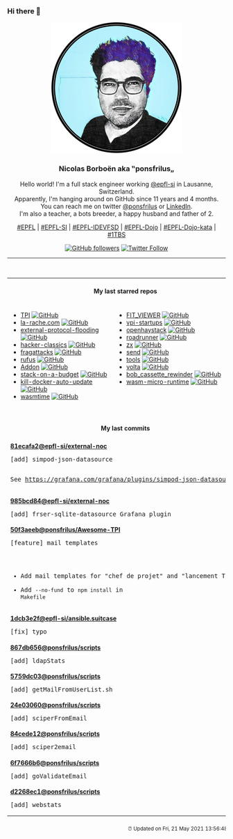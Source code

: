 ### Hi there 👋

<p align="center">
  <!-- use https://avatars.githubusercontent.com/u/176002?v=4 for your default github picture -->
  <img src="https://raw.githubusercontent.com/ponsfrilus/ponsfrilus/master/img/ponsfrilus.png" title="Nicolas Borboën aka ‟ponsfrilus„" alt="Nicolas Borboën aka ‟ponsfrilus„" />
  <h3 align="center">
    Nicolas Borboën aka ‟ponsfrilus„
  </h3>
  <p align="center">
    Hello world! I'm a full stack engineer working <a href="https://github.com/epfl-si">@epfl-si</a> in Lausanne, Switzerland.
    <br />Apparently, I'm hanging around on GitHub since 11 years and 4 months.
    <br />You can reach me on twitter <a href="https://twitter.com/ponsfrilus">@ponsfrilus</a> or <a href="http://linkedin.com/in/nicolasborboen">LinkedIn</a>.
    <br />I'm also a teacher, a bots breeder, a happy husband and father of 2.
  </p>
  <p align="center">
    <a href="https://www.epfl.ch">#EPFL</a> | 
    <a href="https://github.com/epfl-si/">#EPFL-SI</a> | 
    <a href="https://github.com/epfl-idevfsd">#EPFL-IDEVFSD</a> | 
    <a href="https://github.com/topics/epfl-dojo">#EPFL-Dojo</a> | 
    <a href="https://github.com/topics/epfl-dojo-kata">#EPFL-Dojo-kata</a> | 
    <a href="https://en.wikipedia.org/wiki/Indentation_style#Variant:_1TBS_(OTBS)">#1TBS</a>
  </p>
  <p align="center">
    <a href="https://github.com/ponsfrilus"><img alt="GitHub followers" src="https://img.shields.io/github/followers/ponsfrilus?label=Follow%20me%20on%20github&style=social"></a>
    <a href="https://twitter.com/ponsfrilus"><img alt="Twitter Follow" src="https://img.shields.io/twitter/follow/ponsfrilus?label=follow%20me%20on%20twitter&style=social"></a>
  </p>
  </p><hr><table align="center">
<tr>
<td colspan="2" align="center"><h4>My last starred repos</h4></td>
</tr>
<tr>
<td valign="top">
<ul>
<li>
<a href="https://github.com/Bakbat/TPI" title="Gestions Des Membres Pour Une Association" target="_blank">TPI</a>&nbsp;<a href="https://github.com/Bakbat/TPI" title="Gestions Des Membres Pour Une Association" target="_blank"><img src="https://img.shields.io/github/stars/Bakbat/TPI?style=social" alt="GitHub"></a>
</li>
<li>
<a href="https://github.com/la-rache/la-rache.com" title="Site web la-rache.com" target="_blank">la-rache.com</a>&nbsp;<a href="https://github.com/la-rache/la-rache.com" title="Site web la-rache.com" target="_blank"><img src="https://img.shields.io/github/stars/la-rache/la-rache.com?style=social" alt="GitHub"></a>
</li>
<li>
<a href="https://github.com/fingerprintjs/external-protocol-flooding" title="Scheme flooding vulnerability: how it works and why it is a threat to anonymous browsing" target="_blank">external-protocol-flooding</a>&nbsp;<a href="https://github.com/fingerprintjs/external-protocol-flooding" title="Scheme flooding vulnerability: how it works and why it is a threat to anonymous browsing" target="_blank"><img src="https://img.shields.io/github/stars/fingerprintjs/external-protocol-flooding?style=social" alt="GitHub"></a>
</li>
<li>
<a href="https://github.com/jsomers/hacker-classics" title="Classic Hacker News stories" target="_blank">hacker-classics</a>&nbsp;<a href="https://github.com/jsomers/hacker-classics" title="Classic Hacker News stories" target="_blank"><img src="https://img.shields.io/github/stars/jsomers/hacker-classics?style=social" alt="GitHub"></a>
</li>
<li>
<a href="https://github.com/vanhoefm/fragattacks" title="null" target="_blank">fragattacks</a>&nbsp;<a href="https://github.com/vanhoefm/fragattacks" title="null" target="_blank"><img src="https://img.shields.io/github/stars/vanhoefm/fragattacks?style=social" alt="GitHub"></a>
</li>
<li>
<a href="https://github.com/pbatard/rufus" title="The Reliable USB Formatting Utility" target="_blank">rufus</a>&nbsp;<a href="https://github.com/pbatard/rufus" title="The Reliable USB Formatting Utility" target="_blank"><img src="https://img.shields.io/github/stars/pbatard/rufus?style=social" alt="GitHub"></a>
</li>
<li>
<a href="https://github.com/ClearURLs/Addon" title="ClearURLs is an add-on based on the new WebExtensions technology and will automatically remove tracking elements from URLs to help protect your privacy." target="_blank">Addon</a>&nbsp;<a href="https://github.com/ClearURLs/Addon" title="ClearURLs is an add-on based on the new WebExtensions technology and will automatically remove tracking elements from URLs to help protect your privacy." target="_blank"><img src="https://img.shields.io/github/stars/ClearURLs/Addon?style=social" alt="GitHub"></a>
</li>
<li>
<a href="https://github.com/255kb/stack-on-a-budget" title="A collection of services with great free tiers for developers on a budget. Sponsored by Mockoon, the best mock API tool. https://mockoon.com" target="_blank">stack-on-a-budget</a>&nbsp;<a href="https://github.com/255kb/stack-on-a-budget" title="A collection of services with great free tiers for developers on a budget. Sponsored by Mockoon, the best mock API tool. https://mockoon.com" target="_blank"><img src="https://img.shields.io/github/stars/255kb/stack-on-a-budget?style=social" alt="GitHub"></a>
</li>
<li>
<a href="https://github.com/RektInator/kill-docker-auto-update" title="Contains assemblies to kill auto updating of Docker Desktop for Windows." target="_blank">kill-docker-auto-update</a>&nbsp;<a href="https://github.com/RektInator/kill-docker-auto-update" title="Contains assemblies to kill auto updating of Docker Desktop for Windows." target="_blank"><img src="https://img.shields.io/github/stars/RektInator/kill-docker-auto-update?style=social" alt="GitHub"></a>
</li>
<li>
<a href="https://github.com/bytecodealliance/wasmtime" title="Standalone JIT-style runtime for WebAssembly, using Cranelift" target="_blank">wasmtime</a>&nbsp;<a href="https://github.com/bytecodealliance/wasmtime" title="Standalone JIT-style runtime for WebAssembly, using Cranelift" target="_blank"><img src="https://img.shields.io/github/stars/bytecodealliance/wasmtime?style=social" alt="GitHub"></a>
</li>
</ul>
<img width="450" height="1" /></td>
<td valign="top">
<ul>
<li>
<a href="https://github.com/FazlijaYlli/FIT_VIEWER" title="This is the repository for my graduation project. FIT_VIEWER is a PHP & JS website where you are able to upload a ".fit" file, and view all of its content with graphics and statistics, all dynamically generated." target="_blank">FIT_VIEWER</a>&nbsp;<a href="https://github.com/FazlijaYlli/FIT_VIEWER" title="This is the repository for my graduation project. FIT_VIEWER is a PHP & JS website where you are able to upload a ".fit" file, and view all of its content with graphics and statistics, all dynamically generated." target="_blank"><img src="https://img.shields.io/github/stars/FazlijaYlli/FIT_VIEWER?style=social" alt="GitHub"></a>
</li>
<li>
<a href="https://github.com/epfl-si/vpi-startups" title="null" target="_blank">vpi-startups</a>&nbsp;<a href="https://github.com/epfl-si/vpi-startups" title="null" target="_blank"><img src="https://img.shields.io/github/stars/epfl-si/vpi-startups?style=social" alt="GitHub"></a>
</li>
<li>
<a href="https://github.com/seemoo-lab/openhaystack" title="Build your own 'AirTags' 🏷 today! Framework for tracking personal Bluetooth devices via Apple's massive Find My network." target="_blank">openhaystack</a>&nbsp;<a href="https://github.com/seemoo-lab/openhaystack" title="Build your own 'AirTags' 🏷 today! Framework for tracking personal Bluetooth devices via Apple's massive Find My network." target="_blank"><img src="https://img.shields.io/github/stars/seemoo-lab/openhaystack?style=social" alt="GitHub"></a>
</li>
<li>
<a href="https://github.com/spiral/roadrunner" title="High-performance PHP application server, load-balancer and process manager written in Golang" target="_blank">roadrunner</a>&nbsp;<a href="https://github.com/spiral/roadrunner" title="High-performance PHP application server, load-balancer and process manager written in Golang" target="_blank"><img src="https://img.shields.io/github/stars/spiral/roadrunner?style=social" alt="GitHub"></a>
</li>
<li>
<a href="https://github.com/google/zx" title="A tool for writing better scripts" target="_blank">zx</a>&nbsp;<a href="https://github.com/google/zx" title="A tool for writing better scripts" target="_blank"><img src="https://img.shields.io/github/stars/google/zx?style=social" alt="GitHub"></a>
</li>
<li>
<a href="https://github.com/timvisee/send" title=":mailbox_with_mail: Simple, private file sharing. Mirror of https://gitlab.com/timvisee/send" target="_blank">send</a>&nbsp;<a href="https://github.com/timvisee/send" title=":mailbox_with_mail: Simple, private file sharing. Mirror of https://gitlab.com/timvisee/send" target="_blank"><img src="https://img.shields.io/github/stars/timvisee/send?style=social" alt="GitHub"></a>
</li>
<li>
<a href="https://github.com/rome/tools" title="The Rome Toolchain. A linter, compiler, bundler, and more for JavaScript, TypeScript, HTML, Markdown, and CSS." target="_blank">tools</a>&nbsp;<a href="https://github.com/rome/tools" title="The Rome Toolchain. A linter, compiler, bundler, and more for JavaScript, TypeScript, HTML, Markdown, and CSS." target="_blank"><img src="https://img.shields.io/github/stars/rome/tools?style=social" alt="GitHub"></a>
</li>
<li>
<a href="https://github.com/volta-cli/volta" title="Volta: JS Toolchains as Code. ⚡" target="_blank">volta</a>&nbsp;<a href="https://github.com/volta-cli/volta" title="Volta: JS Toolchains as Code. ⚡" target="_blank"><img src="https://img.shields.io/github/stars/volta-cli/volta?style=social" alt="GitHub"></a>
</li>
<li>
<a href="https://github.com/dekuNukem/bob_cassette_rewinder" title="Renew and Refill Bob Cassettes for 98% Cost Saving!" target="_blank">bob_cassette_rewinder</a>&nbsp;<a href="https://github.com/dekuNukem/bob_cassette_rewinder" title="Renew and Refill Bob Cassettes for 98% Cost Saving!" target="_blank"><img src="https://img.shields.io/github/stars/dekuNukem/bob_cassette_rewinder?style=social" alt="GitHub"></a>
</li>
<li>
<a href="https://github.com/bytecodealliance/wasm-micro-runtime" title="WebAssembly Micro Runtime (WAMR)" target="_blank">wasm-micro-runtime</a>&nbsp;<a href="https://github.com/bytecodealliance/wasm-micro-runtime" title="WebAssembly Micro Runtime (WAMR)" target="_blank"><img src="https://img.shields.io/github/stars/bytecodealliance/wasm-micro-runtime?style=social" alt="GitHub"></a>
</li>
</ul>
<img width="450" height="1" /></td>
</tr>
<tr>
<td colspan="2" align="center"><h4>My last commits</h4></td>
</tr>
<tr>
        <td colspan="2">
          <div><strong><a href="https://api.github.com/repos/epfl-si/external-noc/commits/81ecafa2dd6022abb713208fc54ab272de7bd13b" title="2021-05-21T14:41:29.000+02:00" target="_blank">81ecafa2</a><a href="https://github.com/epfl-si">@epfl-si</a><a href="https://github.com/epfl-si/external-noc" title="External Network Operations Center for EPFL SI IDEV-FSD">/external-noc</a></strong></div>
          <pre>[add] simpod-json-datasource

See https://grafana.com/grafana/plugins/simpod-json-datasource/</pre>
        </td>
        </tr><tr>
        <td colspan="2">
          <div><strong><a href="https://api.github.com/repos/epfl-si/external-noc/commits/985bcd84ab7efabe9ae3e961ec9137f1b873bb9d" title="2021-05-21T13:44:07.000+02:00" target="_blank">985bcd84</a><a href="https://github.com/epfl-si">@epfl-si</a><a href="https://github.com/epfl-si/external-noc" title="External Network Operations Center for EPFL SI IDEV-FSD">/external-noc</a></strong></div>
          <pre>[add] frser-sqlite-datasource Grafana plugin</pre>
        </td>
        </tr><tr>
        <td colspan="2">
          <div><strong><a href="https://api.github.com/repos/ponsfrilus/Awesome-TPI/commits/50f3aeeb3c3d8d304d1f47306b97fe6dce72b8b4" title="2021-05-21T09:04:24.000+02:00" target="_blank">50f3aeeb</a><a href="https://github.com/ponsfrilus">@ponsfrilus</a><a href="https://github.com/ponsfrilus/Awesome-TPI" title="Dépôt regroupant des ressources utiles aux apprentis, chefs de projet et experts pour les travails pratiques individuels (TPI) de fin d'apprentissage des informaticiens CFC.">/Awesome-TPI</a></strong></div>
          <pre>[feature] mail templates

* Add mail templates for "chef de projet" and "lancement TPI"
* Add `--no-fund` to `npm install` in `Makefile`</pre>
        </td>
        </tr><tr>
        <td colspan="2">
          <div><strong><a href="https://api.github.com/repos/epfl-si/ansible.suitcase/commits/1dcb3e2f657613a90911f7cef24c31edc840aa97" title="2021-05-07T13:08:57.000+02:00" target="_blank">1dcb3e2f</a><a href="https://github.com/epfl-si">@epfl-si</a><a href="https://github.com/epfl-si/ansible.suitcase" title="The Ansible suitcase: install Ansible, Keybase and EYAML into your project's temp dir">/ansible.suitcase</a></strong></div>
          <pre>[fix] typo</pre>
        </td>
        </tr><tr>
        <td colspan="2">
          <div><strong><a href="https://api.github.com/repos/ponsfrilus/scripts/commits/867db65684fb765b97feac1f7b64e4836deebaa2" title="2021-04-30T15:24:23.000+02:00" target="_blank">867db656</a><a href="https://github.com/ponsfrilus">@ponsfrilus</a><a href="https://github.com/ponsfrilus/scripts" title="null">/scripts</a></strong></div>
          <pre>[add] ldapStats</pre>
        </td>
        </tr><tr>
        <td colspan="2">
          <div><strong><a href="https://api.github.com/repos/ponsfrilus/scripts/commits/5759dc038cd0843dc1d54b276e85848e8f1d895c" title="2021-04-30T15:21:02.000+02:00" target="_blank">5759dc03</a><a href="https://github.com/ponsfrilus">@ponsfrilus</a><a href="https://github.com/ponsfrilus/scripts" title="null">/scripts</a></strong></div>
          <pre>[add] getMailFromUserList.sh</pre>
        </td>
        </tr><tr>
        <td colspan="2">
          <div><strong><a href="https://api.github.com/repos/ponsfrilus/scripts/commits/24e030600ae898134010ad914fdbb3142e94c595" title="2021-04-30T15:18:08.000+02:00" target="_blank">24e03060</a><a href="https://github.com/ponsfrilus">@ponsfrilus</a><a href="https://github.com/ponsfrilus/scripts" title="null">/scripts</a></strong></div>
          <pre>[add] sciperFromEmail</pre>
        </td>
        </tr><tr>
        <td colspan="2">
          <div><strong><a href="https://api.github.com/repos/ponsfrilus/scripts/commits/84cede12f6e8fc03cc5980a50cd55cff69e68faa" title="2021-04-30T15:16:18.000+02:00" target="_blank">84cede12</a><a href="https://github.com/ponsfrilus">@ponsfrilus</a><a href="https://github.com/ponsfrilus/scripts" title="null">/scripts</a></strong></div>
          <pre>[add] sciper2email</pre>
        </td>
        </tr><tr>
        <td colspan="2">
          <div><strong><a href="https://api.github.com/repos/ponsfrilus/scripts/commits/6f7666b6aec62fa51b7e06752fd2de63bf1714c4" title="2021-04-30T15:15:52.000+02:00" target="_blank">6f7666b6</a><a href="https://github.com/ponsfrilus">@ponsfrilus</a><a href="https://github.com/ponsfrilus/scripts" title="null">/scripts</a></strong></div>
          <pre>[add] goValidateEmail</pre>
        </td>
        </tr><tr>
        <td colspan="2">
          <div><strong><a href="https://api.github.com/repos/ponsfrilus/scripts/commits/d2268ec1cc507394a90bc15fb80d66bdeac05aea" title="2021-04-30T15:09:00.000+02:00" target="_blank">d2268ec1</a><a href="https://github.com/ponsfrilus">@ponsfrilus</a><a href="https://github.com/ponsfrilus/scripts" title="null">/scripts</a></strong></div>
          <pre>[add] webstats</pre>
        </td>
        </tr><tfoot>
<tr>
<td colspan="2" align="right">
<img width="900" height="1" />
<small>⏰ Updated on Fri, 21 May 2021 13:56:48 GMT</small>
</td>
</tr>
</tfoot>
<br />
</table>
